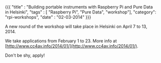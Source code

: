 {{{
  "title" : "Building portable instruments with Raspberry Pi and Pure Data in Helsinki",
  "tags" : [ "Raspberry Pi", "Pure Data", "workshop"],
  "category": "rpi-workshops",
  "date" : "02-03-2014"
}}}

A new round of the workshop will take place in Helsinki on April 7 to 13, 2014.

We take applications from February 1 to 23. More info at [http://www.cc4av.info/2014/01/](http://www.cc4av.info/2014/01/).

Don't be shy, apply!

<!--more-->